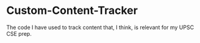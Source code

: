 # Custom-Content-Tracker
The code I have used to track content that, I think, is relevant for my UPSC CSE prep.
